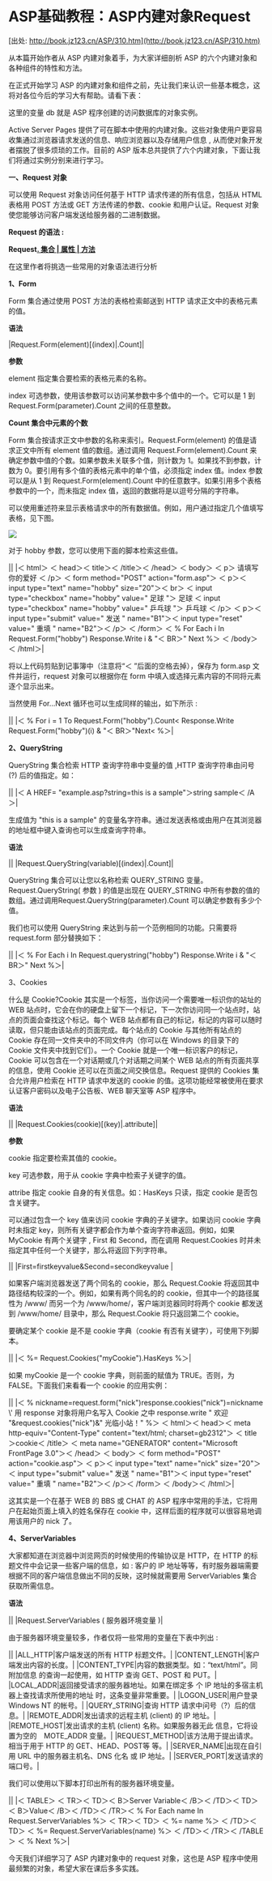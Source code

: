 ASP基础教程：ASP内建对象Request
===============================

[出处: http://book.jz123.cn/ASP/310.htm](http://book.jz123.cn/ASP/310.htm)

从本篇开始作者从 ASP 内建对象着手，为大家详细剖析 ASP 的六个内建对象和各种组件的特性和方法。

在正式开始学习 ASP 的内建对象和组件之前，先让我们来认识一些基本概念，这将对各位今后的学习大有帮助。请看下表：



这里的变量 db 就是 ASP 程序创建的访问数据库的对象实例。

Active Server Pages 提供了可在脚本中使用的内建对象。这些对象使用户更容易收集通过浏览器请求发送的信息、响应浏览器以及存储用户信息 , 从而使对象开发者摆脱了很多烦琐的工作。目前的 ASP 版本总共提供了六个内建对象，下面让我们将通过实例分别来进行学习。

**一、Request 对象**

可以使用 Request 对象访问任何基于 HTTP 请求传递的所有信息，包括从 HTML 表格用 POST 方法或 GET 方法传递的参数、cookie 和用户认证。Request 对象使您能够访问客户端发送给服务器的二进制数据。

**Request 的语法 :**

**Request[. 集合 | 属性 | 方法 ]( 变量 )**

在这里作者将挑选一些常用的对象语法进行分析

**1、Form**

Form 集合通过使用 POST 方法的表格检索邮送到 HTTP 请求正文中的表格元素的值。

**语法**

|Request.Form(element)[(index)|.Count]|

**参数**

element 指定集合要检索的表格元素的名称。

index 可选参数，使用该参数可以访问某参数中多个值中的一个。它可以是 1 到 Request.Form(parameter).Count 之间的任意整数。

**Count 集合中元素的个数**

Form 集合按请求正文中参数的名称来索引。Request.Form(element) 的值是请求正文中所有 element 值的数组。通过调用 Request.Form(element).Count 来确定参数中值的个数。如果参数未关联多个值，则计数为 1。如果找不到参数，计数为 0。要引用有多个值的表格元素中的单个值，必须指定 index 值。index 参数可以是从 1 到 Request.Form(element).Count 中的任意数字。如果引用多个表格参数中的一个，而未指定 index 值，返回的数据将是以逗号分隔的字符串。

可以使用重述符来显示表格请求中的所有数据值。例如，用户通过指定几个值填写表格，见下图。

![](../upload/20091123133824734.gif)

对于 hobby 参数，您可以使用下面的脚本检索这些值。

||
|＜ html＞ 
＜ head＞＜ title＞＜ /title＞＜ /head＞ ＜ body＞ 
＜ p＞ 请填写你的爱好 ＜ /p＞ 
＜ form method="POST" action="form.asp"＞ 
＜ p＞＜ input type="text" name="hobby" size="20"＞＜ br＞ 
＜ input type="checkbox" name="hobby" value=" 足球 "＞ 足球 ＜ input type="checkbox" name="hobby" value=" 乒乓球 "＞ 乒乓球 ＜ /p＞ 
＜ p＞＜ input type="submit" value=" 发送 " name="B1"＞＜ input type="reset" value=" 重填 " name="B2"＞＜ /p＞ 
＜ /form＞ 
＜ % For Each i In Request.Form("hobby") Response.Write i & "＜ BR＞" Next %＞ 
＜ /body＞＜ /html＞|

将以上代码剪贴到记事簿中（注意将“＜ ”后面的空格去掉），保存为 form.asp 文件并运行，request 对象可以根据你在 form 中填入或选择元素内容的不同将元素逐个显示出来。

当然使用 For...Next 循环也可以生成同样的输出，如下所示 :

||
|＜ % 
For i = 1 To Request.Form("hobby").Count\< 
Response.Write Request.Form("hobby")(i) & "＜ BR＞"Next\< 
%＞|

**2、QueryString**

QueryString 集合检索 HTTP 查询字符串中变量的值 ,HTTP 查询字符串由问号 (?) 后的值指定。如：

||
|＜ A HREF= "example.asp?string=this is a sample"＞string sample＜ /A＞|

生成值为 "this is a sample" 的变量名字符串。通过发送表格或由用户在其浏览器的地址框中键入查询也可以生成查询字符串。

**语法**

||
|Request.QueryString(variable)[(index)|.Count]|

QueryString 集合可以让您以名称检索 QUERY\_STRING 变量。Request.QueryString( 参数 ) 的值是出现在 QUERY\_STRING 中所有参数的值的数组。通过调用Request.QueryString(parameter).Count 可以确定参数有多少个值。

我们也可以使用 QueryString 来达到与前一个范例相同的功能。只需要将 request.form 部分替换如下：

||
|＜ % 
For Each i In Request.querystring("hobby") 
Response.Write i & "＜ BR＞" 
Next 
%＞|

3、Cookies

什么是 Cookie?Cookie 其实是一个标签，当你访问一个需要唯一标识你的站址的 WEB 站点时，它会在你的硬盘上留下一个标记，下一次你访问同一个站点时，站点的页面会查找这个标记。每个 WEB 站点都有自己的标记，标记的内容可以随时读取，但只能由该站点的页面完成。每个站点的 Cookie 与其他所有站点的 Cookie 存在同一文件夹中的不同文件内（你可以在 Windows 的目录下的 Cookie 文件夹中找到它们）。一个 Cookie 就是一个唯一标识客户的标记，Cookie 可以包含在一个对话期或几个对话期之间某个 WEB 站点的所有页面共享的信息，使用 Cookie 还可以在页面之间交换信息。Request 提供的 Cookies 集合允许用户检索在 HTTP 请求中发送的 cookie 的值。这项功能经常被使用在要求认证客户密码以及电子公告板、WEB 聊天室等 ASP 程序中。

**语法**

||
|Request.Cookies(cookie)[(key)|.attribute]|

**参数**

cookie 指定要检索其值的 cookie。

key 可选参数，用于从 cookie 字典中检索子关键字的值。

attribe 指定 cookie 自身的有关信息。如：HasKeys 只读，指定 cookie 是否包含关键字。

可以通过包含一个 key 值来访问 cookie 字典的子关键字。如果访问 cookie 字典时未指定 key，则所有关键字都会作为单个查询字符串返回。例如，如果 MyCookie 有两个关键字 , First 和 Second，而在调用 Request.Cookies 时并未指定其中任何一个关键字，那么将返回下列字符串。

||
|First=firstkeyvalue&Second=secondkeyvalue |

如果客户端浏览器发送了两个同名的 cookie，那么 Request.Cookie 将返回其中路径结构较深的一个。例如，如果有两个同名的的 cookie，但其中一个的路径属性为 /www/ 而另一个为 /www/home/，客户端浏览器同时将两个 cookie 都发送到 /www/home/ 目录中，那么 Request.Cookie 将只返回第二个 cookie。

要确定某个 cookie 是不是 cookie 字典（cookie 有否有关键字），可使用下列脚本。

||
|＜ %= Request.Cookies("myCookie").HasKeys %＞|

如果 myCookie 是一个 cookie 字典，则前面的赋值为 TRUE。否则，为 FALSE。下面我们来看看一个 cookie 的应用实例：

||
|＜ % 
nickname=request.form("nick")response.cookies("nick")=nickname 
\\' 用 response 对象将用户名写入 Cookie 之中 
response.write " 欢迎 "&request.cookies("nick")&" 光临小站！" 
%＞ 
＜ html＞＜ head＞＜ meta http-equiv="Content-Type" content="text/html; charset=gb2312"＞ 
＜ title＞cookie＜ /title＞ 
＜ meta name="GENERATOR" content="Microsoft FrontPage 3.0"＞＜ /head＞ 
＜ body＞ 
＜ form method="POST" action="cookie.asp"＞ 
＜ p＞＜ input type="text" name="nick" size="20"＞ 
＜ input type="submit" value=" 发送 " name="B1"＞＜ input type="reset" value=" 重填 " name="B2"＞＜ /p＞＜ /form＞ 
＜ /body＞＜ /html＞|

这其实是一个在基于 WEB 的 BBS 或 CHAT 的 ASP 程序中常用的手法，它将用户在起始页面上填入的姓名保存在 cookie 中，这样后面的程序就可以很容易地调用该用户的 nick 了。

**4、ServerVariables**

大家都知道在浏览器中浏览网页的时候使用的传输协议是 HTTP，在 HTTP 的标题文件中会记录一些客户端的信息，如 : 客户的 IP 地址等等，有时服务器端需要根据不同的客户端信息做出不同的反映，这时候就需要用 ServerVariables 集合获取所需信息。

**语法**

||
|Request.ServerVariables ( 服务器环境变量 )|

由于服务器环境变量较多，作者仅将一些常用的变量在下表中列出 :

||
|ALL\_HTTP|客户端发送的所有 HTTP 标题文件。|
|CONTENT\_LENGTH|客户端发出内容的长度。|
|CONTENT\_TYPE|内容的数据类型。如：“text/html”。同附加信息 的查询一起使用，如 HTTP 查询 GET、POST 和 PUT。|
|LOCAL\_ADDR|返回接受请求的服务器地址。如果在绑定多 个 IP 地址的多宿主机器上查找请求所使用的地址 时，这条变量非常重要。|
|LOGON\_USER|用户登录 Windows NT 的帐号。|
|QUERY\_STRING|查询 HTTP 请求中问号（?）后的信息。|
|REMOTE\_ADDR|发出请求的远程主机 (client) 的 IP 地址。|
|REMOTE\_HOST|发出请求的主机 (client) 名称。如果服务器无此 信息，它将设置为空的　MOTE\_ADDR 变量。|
|REQUEST\_METHOD|该方法用于提出请求。相当于用于 HTTP 的 GET、HEAD、POST等 等。|
|SERVER\_NAME|出现在自引用 URL 中的服务器主机名、DNS 化名 或 IP 地址。|
|SERVER\_PORT|发送请求的端口号。|

我们可以使用以下脚本打印出所有的服务器环境变量。

||
|＜ TABLE＞ 
＜ TR＞＜ TD＞＜ B＞Server Variable＜ /B＞＜ /TD＞＜ TD＞＜ B＞Value＜ /B＞＜ /TD＞＜ /TR＞＜ % For Each name In Request.ServerVariables %＞ 
＜ TR＞＜ TD＞ ＜ %= name %＞ ＜ /TD＞＜ TD＞ ＜ %= Request.ServerVariables(name) %＞ ＜ /TD＞＜ /TR＞＜ /TABLE＞ 
＜ % Next %＞|

今天我们详细学习了 ASP 内建对象中的 request 对象，这也是 ASP 程序中使用最频繁的对象，希望大家在课后多多实践。
